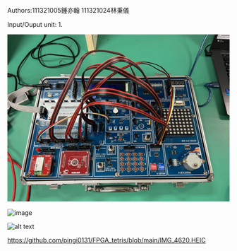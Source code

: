 

Authors:111321005鍾亦翰 111321024林秉儀

Input/Ouput unit:
1.

![My Image](images/IMG_4616.jpg)

![image](IMG_4618.HEIC)

![alt text]([https://github.com/[username]/[reponame]/blob/[branch]/image.jpg](https://github.com/pingi0131/FPGA_tetris/blob/main/IMG_4620.HEIC)?raw=true)

https://github.com/pingi0131/FPGA_tetris/blob/main/IMG_4620.HEIC
